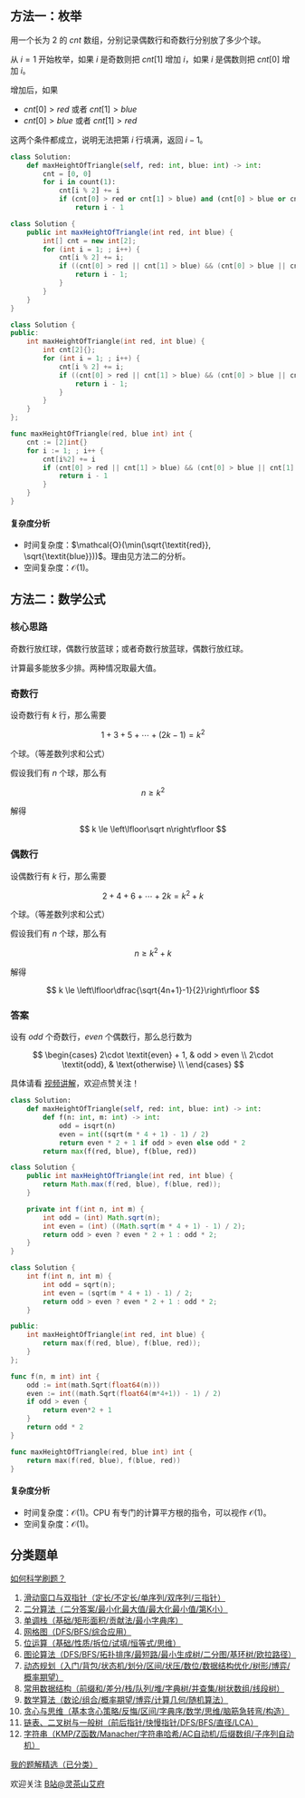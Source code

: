 ## 方法一：枚举

用一个长为 $2$ 的 $\textit{cnt}$ 数组，分别记录偶数行和奇数行分别放了多少个球。

从 $i=1$ 开始枚举，如果 $i$ 是奇数则把 $\textit{cnt}[1]$ 增加 $i$，如果 $i$ 是偶数则把 $\textit{cnt}[0]$ 增加 $i$。

增加后，如果

- $\textit{cnt}[0] > \textit{red}$ 或者 $\textit{cnt}[1] > \textit{blue}$
- $\textit{cnt}[0] > \textit{blue}$ 或者 $\textit{cnt}[1] > \textit{red}$

这两个条件都成立，说明无法把第 $i$ 行填满，返回 $i-1$。

```py [sol-Python3]
class Solution:
    def maxHeightOfTriangle(self, red: int, blue: int) -> int:
        cnt = [0, 0]
        for i in count(1):
            cnt[i % 2] += i
            if (cnt[0] > red or cnt[1] > blue) and (cnt[0] > blue or cnt[1] > red):
                return i - 1
```

```java [sol-Java]
class Solution {
    public int maxHeightOfTriangle(int red, int blue) {
        int[] cnt = new int[2];
        for (int i = 1; ; i++) {
            cnt[i % 2] += i;
            if ((cnt[0] > red || cnt[1] > blue) && (cnt[0] > blue || cnt[1] > red)) {
                return i - 1;
            }
        }
    }
}
```

```cpp [sol-C++]
class Solution {
public:
    int maxHeightOfTriangle(int red, int blue) {
        int cnt[2]{};
        for (int i = 1; ; i++) {
            cnt[i % 2] += i;
            if ((cnt[0] > red || cnt[1] > blue) && (cnt[0] > blue || cnt[1] > red)) {
                return i - 1;
            }
        }
    }
};
```

```go [sol-Go]
func maxHeightOfTriangle(red, blue int) int {
	cnt := [2]int{}
	for i := 1; ; i++ {
		cnt[i%2] += i
		if (cnt[0] > red || cnt[1] > blue) && (cnt[0] > blue || cnt[1] > red) {
			return i - 1
		}
	}
}
```

#### 复杂度分析

- 时间复杂度：$\mathcal{O}(\min(\sqrt{\textit{red}}, \sqrt{\textit{blue}}))$。理由见方法二的分析。
- 空间复杂度：$\mathcal{O}(1)$。

## 方法二：数学公式

### 核心思路

奇数行放红球，偶数行放蓝球；或者奇数行放蓝球，偶数行放红球。

计算最多能放多少排。两种情况取最大值。

### 奇数行

设奇数行有 $k$ 行，那么需要

$$
1+3+5+\cdots + (2k-1) = k^2
$$

个球。（等差数列求和公式）

假设我们有 $n$ 个球，那么有

$$
n\ge k^2
$$

解得

$$
k \le \left\lfloor\sqrt n\right\rfloor
$$

### 偶数行

设偶数行有 $k$ 行，那么需要

$$
2+4+6+\cdots + 2k = k^2 + k
$$

个球。（等差数列求和公式）

假设我们有 $n$ 个球，那么有

$$
n\ge k^2 + k
$$

解得

$$
k \le \left\lfloor\dfrac{\sqrt{4n+1}-1}{2}\right\rfloor
$$

### 答案

设有 $\textit{odd}$ 个奇数行，$\textit{even}$ 个偶数行，那么总行数为

$$
\begin{cases}
2\cdot \textit{even} + 1, & odd > even      \\
2\cdot \textit{odd}, & \text{otherwise}     \\
\end{cases}
$$

具体请看 [视频讲解](https://www.bilibili.com/video/BV16w4m1e7y3/)，欢迎点赞关注！

```py [sol-Python3]
class Solution:
    def maxHeightOfTriangle(self, red: int, blue: int) -> int:
        def f(n: int, m: int) -> int:
            odd = isqrt(n)
            even = int((sqrt(m * 4 + 1) - 1) / 2)
            return even * 2 + 1 if odd > even else odd * 2
        return max(f(red, blue), f(blue, red))
```

```java [sol-Java]
class Solution {
    public int maxHeightOfTriangle(int red, int blue) {
        return Math.max(f(red, blue), f(blue, red));
    }

    private int f(int n, int m) {
        int odd = (int) Math.sqrt(n);
        int even = (int) ((Math.sqrt(m * 4 + 1) - 1) / 2);
        return odd > even ? even * 2 + 1 : odd * 2;
    }
}
```

```cpp [sol-C++]
class Solution {
    int f(int n, int m) {
        int odd = sqrt(n);
        int even = (sqrt(m * 4 + 1) - 1) / 2;
        return odd > even ? even * 2 + 1 : odd * 2;
    }

public:
    int maxHeightOfTriangle(int red, int blue) {
        return max(f(red, blue), f(blue, red));
    }
};
```

```go [sol-Go]
func f(n, m int) int {
	odd := int(math.Sqrt(float64(n)))
	even := int((math.Sqrt(float64(m*4+1)) - 1) / 2)
	if odd > even {
		return even*2 + 1
	}
	return odd * 2
}

func maxHeightOfTriangle(red, blue int) int {
	return max(f(red, blue), f(blue, red))
}
```

#### 复杂度分析

- 时间复杂度：$\mathcal{O}(1)$。CPU 有专门的计算平方根的指令，可以视作 $\mathcal{O}(1)$。
- 空间复杂度：$\mathcal{O}(1)$。

## 分类题单

[如何科学刷题？](https://leetcode.cn/circle/discuss/RvFUtj/)

1. [滑动窗口与双指针（定长/不定长/单序列/双序列/三指针）](https://leetcode.cn/circle/discuss/0viNMK/)
2. [二分算法（二分答案/最小化最大值/最大化最小值/第K小）](https://leetcode.cn/circle/discuss/SqopEo/)
3. [单调栈（基础/矩形面积/贡献法/最小字典序）](https://leetcode.cn/circle/discuss/9oZFK9/)
4. [网格图（DFS/BFS/综合应用）](https://leetcode.cn/circle/discuss/YiXPXW/)
5. [位运算（基础/性质/拆位/试填/恒等式/思维）](https://leetcode.cn/circle/discuss/dHn9Vk/)
6. [图论算法（DFS/BFS/拓扑排序/最短路/最小生成树/二分图/基环树/欧拉路径）](https://leetcode.cn/circle/discuss/01LUak/)
7. [动态规划（入门/背包/状态机/划分/区间/状压/数位/数据结构优化/树形/博弈/概率期望）](https://leetcode.cn/circle/discuss/tXLS3i/)
8. [常用数据结构（前缀和/差分/栈/队列/堆/字典树/并查集/树状数组/线段树）](https://leetcode.cn/circle/discuss/mOr1u6/)
9. [数学算法（数论/组合/概率期望/博弈/计算几何/随机算法）](https://leetcode.cn/circle/discuss/IYT3ss/)
10. [贪心与思维（基本贪心策略/反悔/区间/字典序/数学/思维/脑筋急转弯/构造）](https://leetcode.cn/circle/discuss/g6KTKL/)
11. [链表、二叉树与一般树（前后指针/快慢指针/DFS/BFS/直径/LCA）](https://leetcode.cn/circle/discuss/K0n2gO/)
12. [字符串（KMP/Z函数/Manacher/字符串哈希/AC自动机/后缀数组/子序列自动机）](https://leetcode.cn/circle/discuss/SJFwQI/)

[我的题解精选（已分类）](https://github.com/EndlessCheng/codeforces-go/blob/master/leetcode/SOLUTIONS.md)

欢迎关注 [B站@灵茶山艾府](https://space.bilibili.com/206214)

